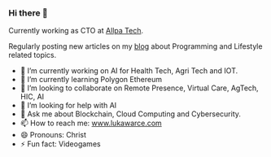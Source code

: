 ### Hi there 👋

Currently working as CTO at [Allpa Tech](https://allpa.tech/).

Regularly posting new articles on my [blog](https://lukaswarce.com/blog) about Programming and Lifestyle related topics.

- 🔭 I’m currently working on AI for Health Tech, Agri Tech and IOT.
- 🌱 I’m currently learning Polygon Ethereum
- 👯 I’m looking to collaborate on Remote Presence, Virtual Care, AgTech, HIC, AI
- 🤔 I’m looking for help with AI
- 💬 Ask me about Blockchain, Cloud Computing and Cybersecurity.
- 📫 How to reach me: www.lukawarce.com
- 😄 Pronouns: Christ
- ⚡ Fun fact: Videogames
